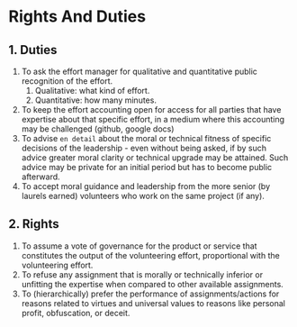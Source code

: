 # Rights And Duties

## 1. Duties
1. To ask the effort manager for qualitative and quantitative public recognition of the effort. 
    1. Qualitative: what kind of effort. 
    1. Quantitative: how many minutes.
1. To keep the effort accounting open for access for all parties that have expertise about that specific effort, in a medium where this accounting may be challenged (github, google docs)
1. To advise `en detail` about the moral or technical fitness of specific decisions of the leadership - even without being asked, if by such advice greater moral clarity or technical upgrade may be attained. Such advice may be private for an initial period but has to become public afterward.
1. To accept moral guidance and leadership from the more senior (by laurels earned) volunteers who work on the same project (if any).



## 2. Rights
1. To assume a vote of governance for the product or service that constitutes the output of the volunteering effort, proportional with the volunteering effort.
1. To refuse any assignment that is morally or technically inferior or unfitting the expertise when compared to other available assignments.
1. To (hierarchically) prefer the performance of assignments/actions for reasons related to virtues and universal values to reasons like personal profit, obfuscation, or deceit.
